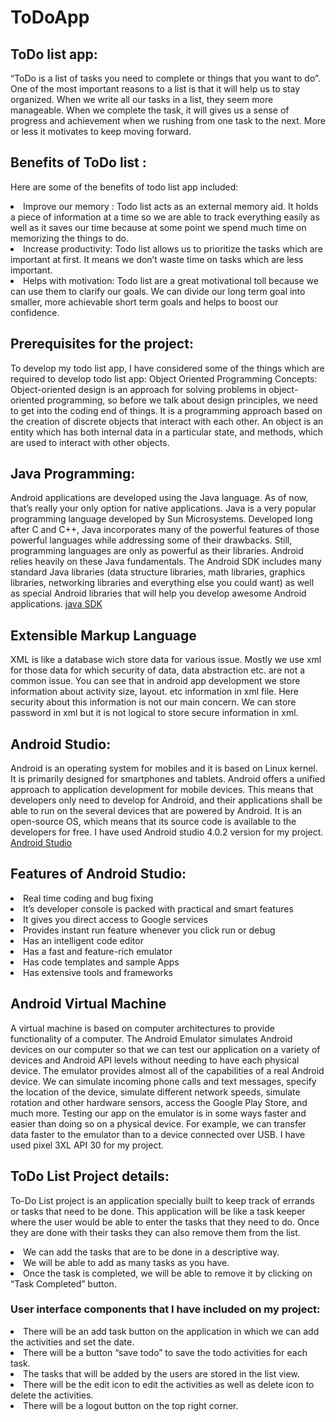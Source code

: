 # ToDoApp
## ToDo list app:
“ToDo is a list of tasks you need to complete or things that you want to do”. One of the most important reasons to a list is that it will help us to stay organized. When we write all our tasks in a list, they seem more manageable. When we complete the task, it will gives us a sense of progress and achievement when we rushing from one task to the next. More or less it motivates to keep moving forward.

## Benefits of ToDo list :
Here are some of the benefits of todo list app included:
<li>Improve our memory : 
Todo list acts as an external memory aid. It holds a piece of information at a time so we are able to track everything easily as well as it saves our time because at some point we spend much time on memorizing the things to do.</li>
<li>Increase productivity: 
Todo list allows us to prioritize the tasks which are important at first. It means we don’t waste time on tasks which are less important. </li>
<li>Helps with motivation:
Todo list are a great motivational toll because we can use them to clarify our goals. We can divide our long term goal into smaller, more achievable short term goals and helps to boost our confidence.</li>

## Prerequisites for the project:
To develop my todo list app, I have considered some of the things which are required to develop todo list app:
Object Oriented Programming Concepts:
Object-oriented design is an approach for solving problems in object-oriented programming, so before we talk about design principles, we need to get into the coding end of things. It is a programming approach based on the creation of discrete objects that interact with each other. An object is an entity which has both internal data in a particular state, and methods, which are used to interact with other objects.

## Java Programming:
Android applications are developed using the Java language. As of now, that’s really your only option for native applications. Java is a very popular programming language developed by Sun Microsystems. Developed long after C and C++, Java incorporates many of the powerful features of those powerful languages while addressing some of their drawbacks. Still, programming languages are only as powerful as their libraries. Android relies heavily on these Java fundamentals. The Android SDK includes many standard Java libraries (data structure libraries, math libraries, graphics libraries, networking libraries and everything else you could want) as well as special Android libraries that will help you develop awesome Android applications.
[java SDK](https://www.oracle.com/java/technologies/javase/javase-jdk8-downloads.html)

## Extensible Markup Language
XML is like a database wich store data for various issue. Mostly we use xml for those data for which security of data, data abstraction etc. are not a common issue.
You can see that in android app development we store information about activity size, layout. etc information in xml file. Here security about this information is not our main concern. We can store password in xml but it is not logical to store secure information in xml.

## Android Studio:
Android is an operating system for mobiles and it is based on Linux kernel. It is primarily designed for smartphones and tablets. Android offers a unified approach to application development for mobile devices. This means that developers only need to develop for Android, and their applications shall be able to run on the several devices that are powered by Android. It is an open-source OS, which means that its source code is available to the developers for free. I have used Android studio 4.0.2 version for my project.
[Android Studio](https://developer.android.com/studio/?gclid=Cj0KCQjw8fr7BRDSARIsAK0Qqr55W4Tb2gm-gcLCQ4ZgX-UD6y8B_HqrucGKaBmmCOhMhCLAG4-zqeUaAtHmEALw_wcB&gclsrc=aw.ds)

## Features of Android Studio:
<li>Real time coding and bug fixing</li>
<li>It’s developer console is packed with practical and smart features</li>
<li>It gives you direct access to Google services</li>
<li>Provides instant run feature whenever you click run or debug</li>
<li>Has an intelligent code editor</li>
<li>Has a fast and feature-rich emulator</li>
<li>Has code templates and sample Apps</li>
<li>Has extensive tools and frameworks</li>

## Android Virtual Machine
A virtual machine is based on computer architectures to provide functionality of a computer.
The Android Emulator simulates Android devices on our computer so that we can test our application on a variety of devices and Android API levels without needing to have each physical device. The emulator provides almost all of the capabilities of a real Android device. We can simulate incoming phone calls and text messages, specify the location of the device, simulate different network speeds, simulate rotation and other hardware sensors, access the Google Play Store, and much more. Testing our app on the emulator is in some ways faster and easier than doing so on a physical device. For example, we can transfer data faster to the emulator than to a device connected over USB. I have used pixel 3XL API 30 for my project.

## ToDo List Project details:
To-Do List project is an application specially built to keep track of errands or tasks that need to be done. This application will be like a task keeper where the user would be able to enter the tasks that they need to do. Once they are done with their tasks they can also remove them from the list.
<li>We can add the tasks that are to be done in a descriptive way.</li>
<li>We will be able to add as many tasks as you have.</li>
<li>Once the task is completed, we will be able to remove it by clicking on “Task Completed” button.

### User interface components that I have included on my project:
<li>There will be an add task button on the application in which we can add the activities and set the date.</li>
<li>There will be a button “save todo” to save the todo activities for each task.</li>
<li>The tasks that will be added by the users are stored in the list view.</li>
<li>There will be the edit icon to edit the activities as well as delete icon to delete the activities.</li>
<li>There will be a logout button on the top right corner.</li>
